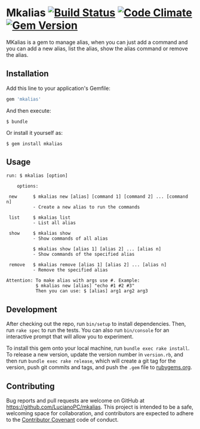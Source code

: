 # Mkalias [![Build Status](https://travis-ci.org/LucianoPC/mkalias.svg?branch=master)](https://travis-ci.org/LucianoPC/mkalias) [![Code Climate](https://codeclimate.com/github/LucianoPC/mkalias/badges/gpa.svg)](https://codeclimate.com/github/LucianoPC/mkalias) [![Gem Version](https://badge.fury.io/rb/mkalias.svg)](https://badge.fury.io/rb/mkalias) 

MKalias is a gem to manage alias, when you can just add a command and you can
add a new alias, list the alias, show the alias command or remove the alias.

## Installation

Add this line to your application's Gemfile:

```ruby
gem 'mkalias'
```

And then execute:

    $ bundle

Or install it yourself as:

    $ gem install mkalias

## Usage

    run: $ mkalias [option]

		options:

     new      $ mkalias new [alias] [command 1] [command 2] ... [command n]
              - Create a new alias to run the commands

     list     $ mkalias list
              - List all alias

     show     $ mkalias show
              - Show commands of all alias

              $ mkalias show [alias 1] [alias 2] ... [alias n]
              - Show commands of the specified alias

     remove   $ mkalias remove [alias 1] [alias 2] ... [alias n]
              - Remove the specified alias

    Attention: To make alias with args use #. Example:
               $ mkalias new [alias] "echo #1 #2 #3"
               Then you can use: $ [alias] arg1 arg2 arg3


## Development

After checking out the repo, run `bin/setup` to install dependencies.
Then, run `rake spec` to run the tests. You can also run `bin/console` for
an interactive prompt that will allow you to experiment.

To install this gem onto your local machine, run `bundle exec rake install`.
To release a new version, update the version number in `version.rb`, and then
run `bundle exec rake release`, which will create a git tag for the version,
push git commits and tags, and push the `.gem` file
to [rubygems.org](https://rubygems.org).

## Contributing

Bug reports and pull requests are welcome on GitHub at
https://github.com/LucianoPC/mkalias. This project is intended to be a safe,
welcoming space for collaboration, and contributors are expected to adhere
to the [Contributor Covenant](http://contributor-covenant.org)
code of conduct.
